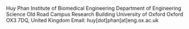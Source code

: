 Huy Phan
Institute of Biomedical Engineering
Department of Engineering Science
Old Road Campus Research Building
University of Oxford
Oxford OX3 7DQ, United Kingdom
Email: huy[dot]phan[at]eng.ox.ac.uk

